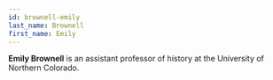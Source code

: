 ```yaml
---
id: brownell-emily
last_name: Brownell
first_name: Emily
---
```

**Emily Brownell** is an assistant professor of history at the University of Northern Colorado.